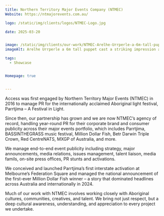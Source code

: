 ```yaml
---
title: Northern Territory Major Events Company (NTMEC) 
Website: https://ntmajorevents.com.au/

logo: /static/img/clients/logos/NTMEC-Logo.jpg

date: 2025-03-20


image: /static/img/clients/our-work/NTMEC-Arelhe-Urrperle-a-6m-tall-puppet-cast-a-striking-impression-at-Parrtjima-as-she-glided-around-the-site.jpg
imageAlt: Arelhe Urrperle a 6m tall puppet cast a striking impression at Parrtjima as she glided around the site

tags:
  - Showcase


Homepage: true


---
```


Access was first engaged by Northern Territory Major Events (NTMEC) in 2016 to manage PR for the internationally acclaimed Aboriginal light festival, Parrtjima – A Festival in Light.

Since then, our partnership has grown and we are now NTMEC’s agency of record, handling year-round PR for their corporate brand and consumer publicity across their major events portfolio, which includes Parrtjima, BASSINTHEGRASS music festival, Million Dollar Fish, Betr Darwin Triple Crown, Red CentreNATS, MXGP of Australia, and more.

We manage end-to-end event publicity including strategy, major announcements, media relations, issues management, talent liaison, media famils, on-site press offices, PR stunts and activations.  

We conceived and launched Parrtjima’s first interstate activation at Melbourne’s Federation Square and managed the national announcement of the first-ever Million Dollar Fish winner – a story that dominated headlines across Australia and internationally in 2024.

Much of our work with NTMEC involves working closely with Aboriginal cultures, communities, creatives, and talent. We bring not just respect, but a deep cultural awareness, understanding, and appreciation to every project we undertake.
